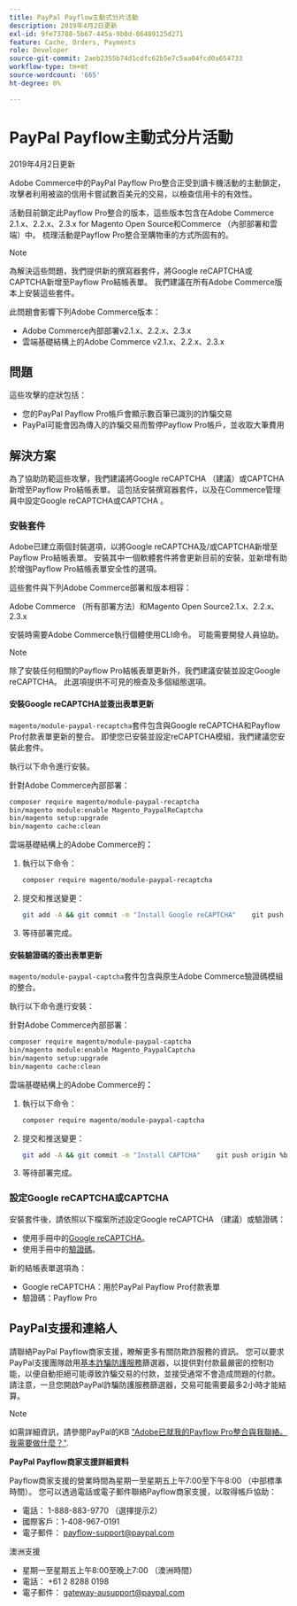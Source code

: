 ```yaml
---
title: PayPal Payflow主動式分片活動
description: 2019年4月2日更新
exl-id: 9fe73788-5b67-445a-9b0d-86489125d271
feature: Cache, Orders, Payments
role: Developer
source-git-commit: 2aeb2355b74d1cdfc62b5e7c5aa04fcd0a654733
workflow-type: tm+mt
source-wordcount: '665'
ht-degree: 0%

---
```


# PayPal Payflow主動式分片活動

2019年4月2日更新

Adobe Commerce中的PayPal Payflow Pro整合正受到讀卡機活動的主動鎖定，攻擊者利用被盜的信用卡嘗試數百美元的交易，以檢查信用卡的有效性。

活動目前鎖定此Payflow Pro整合的版本，這些版本包含在Adobe Commerce 2.1.x、2.2.x、2.3.x for Magento Open Source和Commerce （內部部署和雲端）中。 梳理活動是Payflow Pro整合至購物車的方式所固有的。

>[!NOTE]
>
>為解決這些問題，我們提供新的撰寫器套件，將Google reCAPTCHA或CAPTCHA新增至Payflow Pro結帳表單。 我們建議在所有Adobe Commerce版本上安裝這些套件。

此問題會影響下列Adobe Commerce版本：

* Adobe Commerce內部部署v2.1.x、2.2.x、2.3.x
* 雲端基礎結構上的Adobe Commerce v2.1.x、2.2.x、2.3.x

## 問題

這些攻擊的症狀包括：

* 您的PayPal Payflow Pro帳戶會顯示數百筆已識別的詐騙交易
* PayPal可能會因為傳入的詐騙交易而暫停Payflow Pro帳戶，並收取大筆費用

## 解決方案

為了協助防範這些攻擊，我們建議將Google reCAPTCHA （建議）或CAPTCHA新增至Payflow Pro結帳表單。 這包括安裝撰寫器套件，以及在Commerce管理員中設定Google reCAPTCHA或CAPTCHA 。

### 安裝套件

Adobe已建立兩個封裝選項，以將Google reCAPTCHA及/或CAPTCHA新增至Payflow Pro結帳表單。 安裝其中一個軟體套件將會更新目前的安裝，並新增有助於增強Payflow Pro結帳表單安全性的選項。

這些套件與下列Adobe Commerce部署和版本相容：

Adobe Commerce （所有部署方法）和Magento Open Source2.1.x、2.2.x、2.3.x

安裝時需要Adobe Commerce執行個體使用CLI命令。 可能需要開發人員協助。

>[!NOTE]
>
>除了安裝任何相關的Payflow Pro結帳表單更新外，我們建議安裝並設定Google reCAPTCHA。 此選項提供不可見的檢查及多個組態選項。

#### 安裝Google reCAPTCHA並簽出表單更新

`magento/module-paypal-recaptcha`套件包含與Google reCAPTCHA和Payflow Pro付款表單更新的整合。 即使您已安裝並設定reCAPTCHA模組，我們建議您安裝此套件。

執行以下命令進行安裝。

針對Adobe Commerce內部部署：**&#x200B;**

```bash
composer require magento/module-paypal-recaptcha
bin/magento module:enable Magento_PaypalReCaptcha
bin/magento setup:upgrade
bin/magento cache:clean
```

雲端基礎結構上的Adobe Commerce的&#x200B;**：**

1. 執行以下命令：

   ```bash
   composer require magento/module-paypal-recaptcha
   ```

1. 提交和推送變更：

   ```bash
   git add -A && git commit -m "Install Google reCAPTCHA"    git push origin %branch_name%
   ```

1. 等待部署完成。

#### 安裝驗證碼的簽出表單更新

`magento/module-paypal-captcha`套件包含與原生Adobe Commerce驗證碼模組的整合。

執行以下命令進行安裝：

針對Adobe Commerce內部部署：**&#x200B;**

```bash
composer require magento/module-paypal-captcha
bin/magento module:enable Magento_PaypalCaptcha
bin/magento setup:upgrade
bin/magento cache:clean
```

雲端基礎結構上的Adobe Commerce的&#x200B;**：**

1. 執行以下命令：

   ```bash
   composer require magento/module-paypal-captcha
   ```

1. 提交和推送變更：

   ```bash
   git add -A && git commit -m "Install CAPTCHA"    git push origin %branch_name%
   ```

1. 等待部署完成。

### 設定Google reCAPTCHA或CAPTCHA

安裝套件後，請依照以下檔案所述設定Google reCAPTCHA （建議）或驗證碼：

* 使用手冊中的[Google reCAPTCHA](https://experienceleague.adobe.com/zh-hant/docs/commerce-admin/systems/security/captcha/security-google-recaptcha)。
* 使用手冊中的[驗證碼](https://experienceleague.adobe.com/zh-hant/docs/commerce-admin/systems/security/captcha/security-captcha)。

新的結帳表單選項為：

* Google reCAPTCHA：用於PayPal Payflow Pro付款表單
* 驗證碼：Payflow Pro

## PayPal支援和連絡人

請聯絡PayPal Payflow商家支援，瞭解更多有關防欺詐服務的資訊。 您可以要求PayPal支援團隊啟用[基本詐騙防護服務](https://developer.paypal.com/api/nvp-soap/payflow/fraud-protection/)篩選器，以提供對付款最嚴密的控制功能，以便自動拒絕可能導致詐騙交易的付款，並接受通常不會造成問題的付款。 請注意，一旦您開啟PayPal詐騙防護服務篩選器，交易可能需要最多2小時才能結算。

>[!NOTE]
>
>如需詳細資訊，請參閱PayPal的KB [&quot;Adobe已就我的Payflow Pro整合與我聯絡。 我需要做什麼？&quot;](https://www.paypal.com/us/smarthelp/article/ts2242).

**PayPal Payflow商家支援詳細資料**

Payflow商家支援的營業時間為星期一至星期五上午7:00至下午8:00 （中部標準時間）。 您可以透過電話或電子郵件聯絡Payflow商家支援，以取得帳戶協助：

* 電話： 1-888-883-9770 （選擇提示2）
* 國際客戶：1-408-967-0191
* 電子郵件： [payflow-support@paypal.com](mailto:payflow-support@paypal.com)

澳洲支援

* 星期一至星期五上午8:00至晚上7:00 （澳洲時間）
* 電話： +61 2 8288 0198
* 電子郵件： [gateway-ausupport@paypal.com](mailto:gateway-ausupport@paypal.com)
